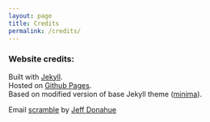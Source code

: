 ```yaml
---
layout: page
title: Credits
permalink: /credits/
---
```


### Website credits:

Built with [Jekyll](https://jekyllrb.com/).  
Hosted on [Github Pages](https://pages.github.com/).  
Based on modified version of base Jekyll theme ([minima](https://github.com/jekyll/minima)).  

Email [scramble](https://jeffdonahue.com/scramble.js) by [Jeff Donahue](https://jeffdonahue.com/)
